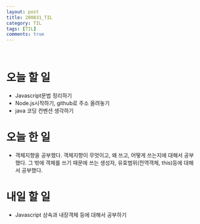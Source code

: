 ```yaml
---
layout: post
title: 200831_TIL
category: TIL
tags: [TIL]
comments: true
---
```


<br>

# 오늘 할 일
- Javascript문법 정리하기
- Node.js시작하기, github로 주소 올려놓기
- java 코딩 컨벤션 생각하기

# 오늘 한 일

- 객체지향을 공부했다. 객체지향이 무엇이고, 왜 쓰고, 어떻게 쓰는지에 대해서 공부했다. 그 밖에 객체를 쓰기 때문에 쓰는 생성자, 유효범위(전역객체, this)등에 대해서 공부했다.

# 내일 할 일

- Javascript 상속과 내장객체 등에 대해서 공부하기


